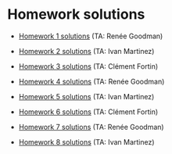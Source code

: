 # Homework solutions

- [Homework 1 solutions](https://github.com/andrewcumming/phys457/blob/main/hw1_solutions.pdf) (TA: Renée Goodman)

- [Homework 2 solutions](https://github.com/andrewcumming/phys457/blob/main/hw2_solutions.pdf) (TA: Ivan Martinez)

- [Homework 3 solutions](https://github.com/andrewcumming/phys457/blob/main/hw3_solutions.pdf) (TA: Clément Fortin)

- [Homework 4 solutions](https://github.com/andrewcumming/phys457/blob/main/hw4_solutions.pdf) (TA: Renée Goodman)

- [Homework 5 solutions](https://github.com/andrewcumming/phys457/blob/main/hw5_solutions.pdf) (TA: Ivan Martinez)

- [Homework 6 solutions](https://github.com/andrewcumming/phys457/blob/main/hw6_solutions.pdf) (TA: Clément Fortin)

- [Homework 7 solutions](https://github.com/andrewcumming/phys457/blob/main/hw7_solutions.pdf) (TA: Renée Goodman)

- [Homework 8 solutions](https://github.com/andrewcumming/phys457/blob/main/hw8_solutions.pdf) (TA: Ivan Martinez)

